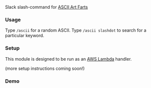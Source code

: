 Slack slash-command for [ASCII Art Farts ](http://www.asciiartfarts.com/)

### Usage
Type `/ascii` for a random ASCII. Type `/ascii slashdot` to search for a particular keyword.

### Setup
This module is designed to be run as an [AWS Lambda](http://docs.aws.amazon.com/lambda/latest/dg/python-lambda.html) handler.

(more setup instructions coming soon!)

### Demo

